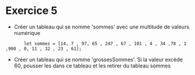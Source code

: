 # Exercice 5 
 
- Créer un tableau qui se nomme 'sommes' avec une multitude de valeurs numérique

```
       let sommes = [14, 7 , 97, 65 , 247 , 67 , 101 , 4 , 34 ,78 , 1 ,900 , 0, 11 , 32 , 23 , 61];
```

- Créer un tableau qui se nomme 'grossesSommes'. Si la valeur excède 60, pousser les dans ce tableau et les retirer du tableau sommes
